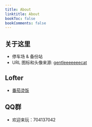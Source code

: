 ```yaml
---
title: About
linktitle: About
bookToc: false
bookComments: false
---
```


## **关于这里**
- 停车场 & 备份站
- URL 图标和头像来源: [gentleeeeeeecat](https://www.instagram.com/gentleeeeeeecat/)

## **Lofter**
- [番茄烫饭](https://tomatohotrice.lofter.com/)

## **QQ群**
- 欢迎来玩：704137042
